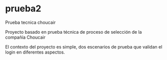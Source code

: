 # prueba2
Prueba tecnica choucair

Proyecto basado en prueba técnica de proceso de selección de la compañía Choucair

El contexto del proyecto es simple, dos escenarios de prueba que validan el login en diferentes aspectos.
